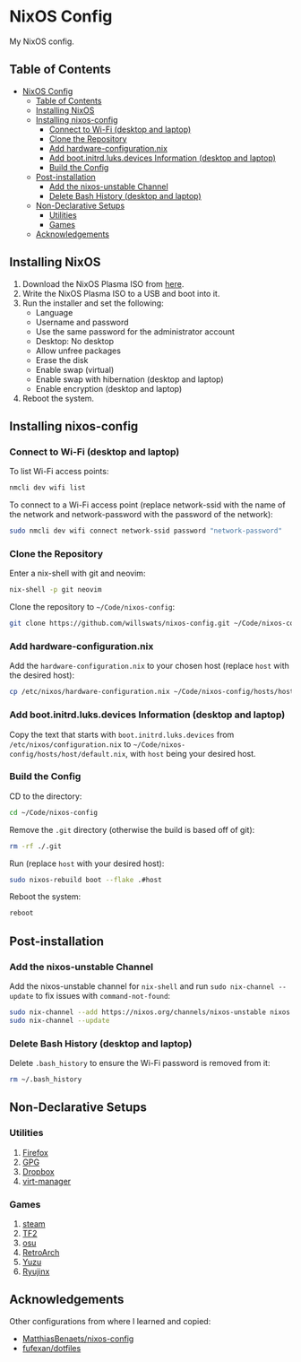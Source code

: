 # NixOS Config

My NixOS config.

## Table of Contents

<!--toc:start-->

- [NixOS Config](#nixos-config)
  - [Table of Contents](#table-of-contents)
  - [Installing NixOS](#installing-nixos)
  - [Installing nixos-config](#installing-nixos-config)
    - [Connect to Wi-Fi (desktop and laptop)](#connect-to-wi-fi-desktop-and-laptop)
    - [Clone the Repository](#clone-the-repository)
    - [Add hardware-configuration.nix](#add-hardware-configurationnix)
    - [Add boot.initrd.luks.devices Information (desktop and laptop)](#add-bootinitrdluksdevices-information-desktop-and-laptop)
    - [Build the Config](#build-the-config)
  - [Post-installation](#post-installation)
    - [Add the nixos-unstable Channel](#add-the-nixos-unstable-channel)
    - [Delete Bash History (desktop and laptop)](#delete-bash-history-desktop-and-laptop)
  - [Non-Declarative Setups](#non-declarative-setups)
    - [Utilities](#utilities)
    - [Games](#games)
  - [Acknowledgements](#acknowledgements)
  <!--toc:end-->

## Installing NixOS

1. Download the NixOS Plasma ISO from [here](https://nixos.org/download.html).
2. Write the NixOS Plasma ISO to a USB and boot into it.
3. Run the installer and set the following:
   - Language
   - Username and password
   - Use the same password for the administrator account
   - Desktop: No desktop
   - Allow unfree packages
   - Erase the disk
   - Enable swap (virtual)
   - Enable swap with hibernation (desktop and laptop)
   - Enable encryption (desktop and laptop)
4. Reboot the system.

## Installing nixos-config

### Connect to Wi-Fi (desktop and laptop)

To list Wi-Fi access points:

```bash
nmcli dev wifi list
```

To connect to a Wi-Fi access point (replace network-ssid with the name of the network and network-password with the password of the network):

```bash
sudo nmcli dev wifi connect network-ssid password "network-password"
```

### Clone the Repository

Enter a nix-shell with git and neovim:

```bash
nix-shell -p git neovim
```

Clone the repository to `~/Code/nixos-config`:

```bash
git clone https://github.com/willswats/nixos-config.git ~/Code/nixos-config
```

### Add hardware-configuration.nix

Add the `hardware-configuration.nix` to your chosen host (replace `host` with the desired host):

```bash
cp /etc/nixos/hardware-configuration.nix ~/Code/nixos-config/hosts/host/
```

### Add boot.initrd.luks.devices Information (desktop and laptop)

Copy the text that starts with `boot.initrd.luks.devices` from `/etc/nixos/configuration.nix` to `~/Code/nixos-config/hosts/host/default.nix`, with `host` being your desired host.

### Build the Config

CD to the directory:

```bash
cd ~/Code/nixos-config
```

Remove the `.git` directory (otherwise the build is based off of git):

```bash
rm -rf ./.git
```

Run (replace `host` with your desired host):

```bash
sudo nixos-rebuild boot --flake .#host
```

Reboot the system:

```bash
reboot
```

## Post-installation

### Add the nixos-unstable Channel

Add the nixos-unstable channel for `nix-shell` and run `sudo nix-channel --update` to fix issues with `command-not-found`:

```bash
sudo nix-channel --add https://nixos.org/channels/nixos-unstable nixos
sudo nix-channel --update
```

### Delete Bash History (desktop and laptop)

Delete `.bash_history` to ensure the Wi-Fi password is removed from it:

```bash
rm ~/.bash_history
```

## Non-Declarative Setups

### Utilities

1. [Firefox](./non-declarative/docs/utilities/firefox/firefox.md)
2. [GPG](./non-declarative/docs/utilities/gpg.md)
3. [Dropbox](./non-declarative/docs/utilities/dropbox.md)
4. [virt-manager](./non-declarative/docs/utilities/virt-manager.md)

### Games

1. [steam](./non-declarative/docs/games/steam.md)
2. [TF2](./non-declarative/docs/games/tf2.md)
3. [osu](./non-declarative/docs/games/osu.md)
4. [RetroArch](./non-declarative/docs/games/retroarch.md)
5. [Yuzu](./non-declarative/docs/games/yuzu.md)
6. [Ryujinx](./non-declarative/docs/games/ryujinx.md)

## Acknowledgements

Other configurations from where I learned and copied:

- [MatthiasBenaets/nixos-config](https://github.com/MatthiasBenaets/nixos-config)
- [fufexan/dotfiles](https://github.com/fufexan/dotfiles)
